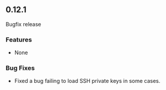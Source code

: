 ## 0.12.1
Bugfix release

### Features
- None

### Bug Fixes
- Fixed a bug failing to load SSH private keys in some cases.